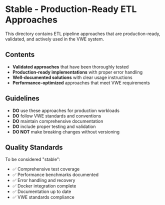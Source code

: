 # Stable - Production-Ready ETL Approaches

This directory contains ETL pipeline approaches that are production-ready, validated, and actively used in the VWE system.

## Contents

- **Validated approaches** that have been thoroughly tested
- **Production-ready implementations** with proper error handling
- **Well-documented solutions** with clear usage instructions
- **Performance-optimized** approaches that meet VWE requirements

## Guidelines

- **DO** use these approaches for production workloads
- **DO** follow VWE standards and conventions
- **DO** maintain comprehensive documentation
- **DO** include proper testing and validation
- **DO NOT** make breaking changes without versioning

## Quality Standards

To be considered "stable":
- ✅ Comprehensive test coverage
- ✅ Performance benchmarks documented
- ✅ Error handling and recovery
- ✅ Docker integration complete
- ✅ Documentation up to date
- ✅ VWE standards compliance
